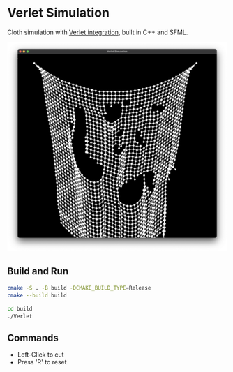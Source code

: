 # Verlet Simulation

Cloth simulation with [Verlet integration](https://en.wikipedia.org/wiki/Verlet_integration),
built in C++ and SFML.

![img](assets/screenshot.png)

## Build and Run

```bash
cmake -S . -B build -DCMAKE_BUILD_TYPE=Release
cmake --build build
```

```bash
cd build
./Verlet
```

## Commands

- Left-Click to cut
- Press 'R' to reset
